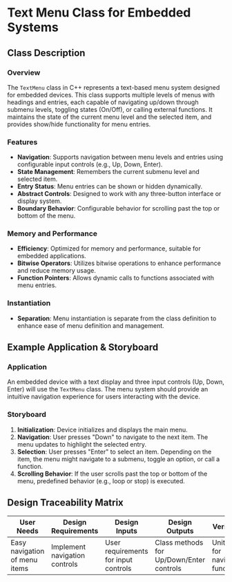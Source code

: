 # Text Menu Class for Embedded Systems

## Class Description

### Overview
The `TextMenu` class in C++ represents a text-based menu system designed for embedded devices. This class supports multiple levels of menus with headings and entries, each capable of navigating up/down through submenu levels, toggling states (On/Off), or calling external functions. It maintains the state of the current menu level and the selected item, and provides show/hide functionality for menu entries. 

### Features
- **Navigation**: Supports navigation between menu levels and entries using configurable input controls (e.g., Up, Down, Enter).
- **State Management**: Remembers the current submenu level and selected item.
- **Entry Status**: Menu entries can be shown or hidden dynamically.
- **Abstract Controls**: Designed to work with any three-button interface or display system.
- **Boundary Behavior**: Configurable behavior for scrolling past the top or bottom of the menu.

### Memory and Performance
- **Efficiency**: Optimized for memory and performance, suitable for embedded applications.
- **Bitwise Operators**: Utilizes bitwise operations to enhance performance and reduce memory usage.
- **Function Pointers**: Allows dynamic calls to functions associated with menu entries.

### Instantiation
- **Separation**: Menu instantiation is separate from the class definition to enhance ease of menu definition and management.

## Example Application & Storyboard

### Application
An embedded device with a text display and three input controls (Up, Down, Enter) will use the `TextMenu` class. The menu system should provide an intuitive navigation experience for users interacting with the device.

### Storyboard
1. **Initialization**: Device initializes and displays the main menu.
2. **Navigation**: User presses "Down" to navigate to the next item. The menu updates to highlight the selected entry.
3. **Selection**: User presses "Enter" to select an item. Depending on the item, the menu might navigate to a submenu, toggle an option, or call a function.
4. **Scrolling Behavior**: If the user scrolls past the top or bottom of the menu, predefined behavior (e.g., loop or stop) is executed.

## Design Traceability Matrix

| **User Needs**                        | **Design Requirements**                  | **Design Inputs**                       | **Design Outputs**                      | **Verification**                       | **Validation**                         |
|---------------------------------------|-----------------------------------------|----------------------------------------|----------------------------------------|---------------------------------------|----------------------------------------|
| Easy navigation of menu items         | Implement navigation controls           | User requirements for input controls   | Class methods for Up/Down/Enter controls | Unit tests for navigation functionality | User testing for intuitive navigation  |
